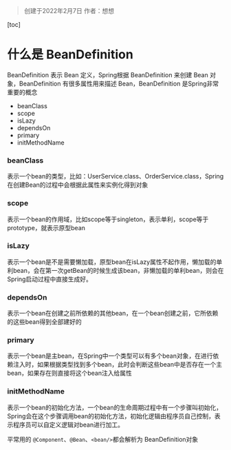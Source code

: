 > 创建于2022年2月7日
> 作者：想想

[toc]

# 什么是 BeanDefinition

BeanDefinition 表示 Bean 定义，Spring根据 BeanDefinition 来创建 Bean 对象，BeanDefinition 有很多属性用来描述 Bean，BeanDefinition 是Spring非常重要的概念

+ beanClass
+ scope
+ isLazy
+ dependsOn
+ primary
+ initMethodName

### beanClass

​	表示一个bean的类型，比如：UserService.class、OrderService.class，Spring在创建Bean的过程中会根据此属性来实例化得到对象

### scope

​	表示一个bean的作用域，比如scope等于singleton，表示单利，scope等于prototype，就表示原型bean

### isLazy

​	表示一个bean是不是需要懒加载，原型bean在isLazy属性不起作用，懒加载的单利bean，会在第一次getBean的时候生成该bean，非懒加载的单利bean，则会在Spring启动过程中直接生成好。

### dependsOn

​	表示一个bean在创建之前所依赖的其他bean，在一个bean创建之前，它所依赖的这些bean得到全部建好的

### primary

​	表示一个bean是主bean，在Spring中一个类型可以有多个bean对象，在进行依赖注入时，如果根据类型找到多个bean，此时会判断这些bean中是否存在一个主bean，如果存在则直接将这个bean注入给属性

### initMethodName

​	表示一个bean的初始化方法，一个bean的生命周期过程中有一个步骤叫初始化，Spring会在这个步骤调用bean的初始化方法，初始化逻辑由程序员自己控制，表示程序员可以自定义逻辑对bean进行加工。



平常用的 `@Component`、`@Bean`、`<bean/>`都会解析为 BeanDefinition对象